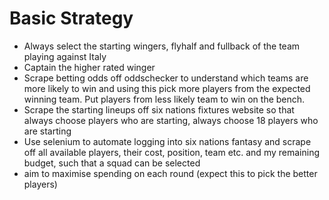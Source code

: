 # Basic Strategy
- Always select the starting wingers, flyhalf and fullback of the team playing against Italy
- Captain the higher rated winger
- Scrape betting odds off oddschecker to understand which teams are more likely to win and using this pick more players from the expected winning team. Put players from less likely team to win on the bench.
- Scrape the starting lineups off six nations fixtures website so that always choose players who are starting, always choose 18 players who are starting
- Use selenium to automate logging into six nations fantasy and scrape off all available players, their cost, position, team etc. and my remaining budget, such that a squad can be selected
- aim to maximise spending on each round (expect this to pick the better players)